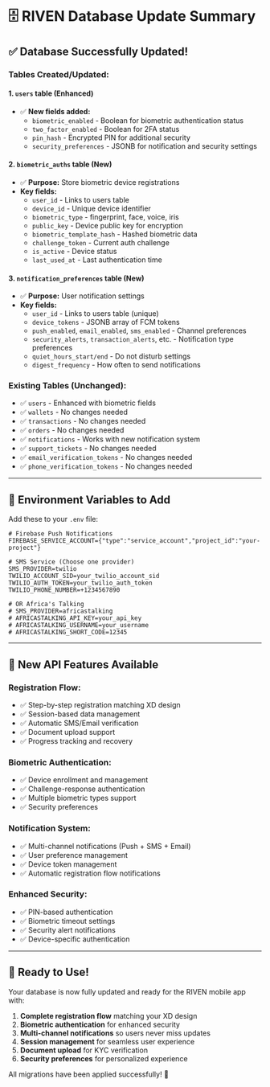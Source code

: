 # 🗄️ RIVEN Database Update Summary

## ✅ Database Successfully Updated!

### **Tables Created/Updated:**

#### 1. **`users` table** (Enhanced)
- ✅ **New fields added:**
  - `biometric_enabled` - Boolean for biometric authentication status
  - `two_factor_enabled` - Boolean for 2FA status
  - `pin_hash` - Encrypted PIN for additional security
  - `security_preferences` - JSONB for notification and security settings

#### 2. **`biometric_auths` table** (New)
- ✅ **Purpose:** Store biometric device registrations
- **Key fields:**
  - `user_id` - Links to users table
  - `device_id` - Unique device identifier
  - `biometric_type` - fingerprint, face, voice, iris
  - `public_key` - Device public key for encryption
  - `biometric_template_hash` - Hashed biometric data
  - `challenge_token` - Current auth challenge
  - `is_active` - Device status
  - `last_used_at` - Last authentication time

#### 3. **`notification_preferences` table** (New)
- ✅ **Purpose:** User notification settings
- **Key fields:**
  - `user_id` - Links to users table (unique)
  - `device_tokens` - JSONB array of FCM tokens
  - `push_enabled`, `email_enabled`, `sms_enabled` - Channel preferences
  - `security_alerts`, `transaction_alerts`, etc. - Notification type preferences
  - `quiet_hours_start/end` - Do not disturb settings
  - `digest_frequency` - How often to send notifications

### **Existing Tables (Unchanged):**
- ✅ `users` - Enhanced with biometric fields
- ✅ `wallets` - No changes needed
- ✅ `transactions` - No changes needed
- ✅ `orders` - No changes needed
- ✅ `notifications` - Works with new notification system
- ✅ `support_tickets` - No changes needed
- ✅ `email_verification_tokens` - No changes needed
- ✅ `phone_verification_tokens` - No changes needed

---

## 🔧 Environment Variables to Add

Add these to your `.env` file:

```env
# Firebase Push Notifications
FIREBASE_SERVICE_ACCOUNT={"type":"service_account","project_id":"your-project"}

# SMS Service (Choose one provider)
SMS_PROVIDER=twilio
TWILIO_ACCOUNT_SID=your_twilio_account_sid
TWILIO_AUTH_TOKEN=your_twilio_auth_token
TWILIO_PHONE_NUMBER=+1234567890

# OR Africa's Talking
# SMS_PROVIDER=africastalking
# AFRICASTALKING_API_KEY=your_api_key
# AFRICASTALKING_USERNAME=your_username
# AFRICASTALKING_SHORT_CODE=12345
```

---

## 📱 New API Features Available

### **Registration Flow:**
- ✅ Step-by-step registration matching XD design
- ✅ Session-based data management
- ✅ Automatic SMS/Email verification
- ✅ Document upload support
- ✅ Progress tracking and recovery

### **Biometric Authentication:**
- ✅ Device enrollment and management
- ✅ Challenge-response authentication
- ✅ Multiple biometric types support
- ✅ Security preferences

### **Notification System:**
- ✅ Multi-channel notifications (Push + SMS + Email)
- ✅ User preference management
- ✅ Device token management
- ✅ Automatic registration flow notifications

### **Enhanced Security:**
- ✅ PIN-based authentication
- ✅ Biometric timeout settings
- ✅ Security alert notifications
- ✅ Device-specific authentication

---

## 🚀 Ready to Use!

Your database is now fully updated and ready for the RIVEN mobile app with:

1. **Complete registration flow** matching your XD design
2. **Biometric authentication** for enhanced security
3. **Multi-channel notifications** so users never miss updates
4. **Session management** for seamless user experience
5. **Document upload** for KYC verification
6. **Security preferences** for personalized experience

All migrations have been applied successfully! 🎉